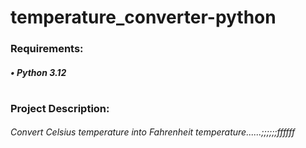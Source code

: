 # temperature_converter-python

### Requirements:
##### • Python 3.12
#
### Project Description:
###### Convert Celsius temperature into Fahrenheit temperature......;;;;;;ffffff
